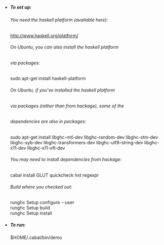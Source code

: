 * ##### To set up:
  ###### You need the haskell platform (available here): 
    http://www.haskell.org/platform/  

  ###### On Ubuntu, you can also install the haskell platform
  ###### via packages:
    sudo apt-get install haskell-platform

  ###### On Ubuntu, if you've installed the haskell platform 
  ###### via packages (rather than from hackage), some of the 
  ###### dependencies are also in packages:
    sudo apt-get install libghc-mtl-dev libghc-random-dev libghc-stm-dev libghc-syb-dev libghc-transformers-dev libghc-utf8-string-dev libghc-x11-dev libghc-x11-xft-dev

  ###### You may need to install dependencies from hackage:  
    cabal install GLUT quickcheck hxt regexpr 

  ###### Build where you checked out:  
    runghc Setup configure --user  
    runghc Setup build  
    runghc Setup install  

* ##### To run:

    $HOME/.cabal/bin/demo
